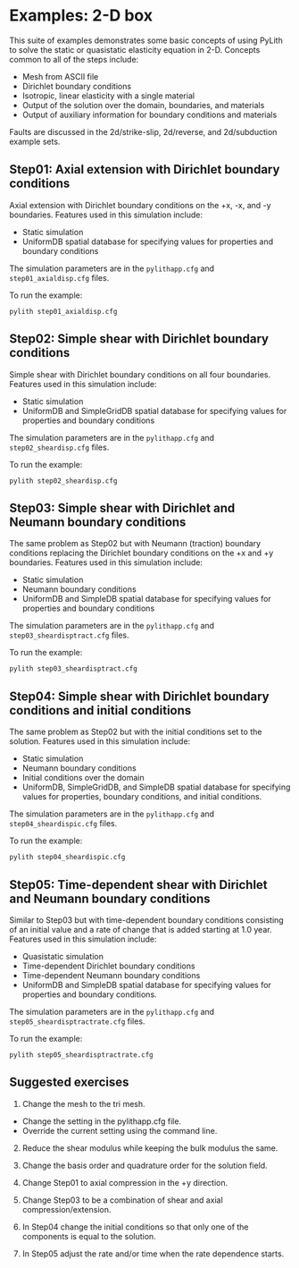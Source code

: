 # Examples: 2-D box

This suite of examples demonstrates some basic concepts of using
PyLith to solve the static or quasistatic elasticity equation in
2-D. Concepts common to all of the steps include:

* Mesh from ASCII file
* Dirichlet boundary conditions
* Isotropic, linear elasticity with a single material
* Output of the solution over the domain, boundaries, and materials
* Output of auxiliary information for boundary conditions and
  materials

Faults are discussed in the 2d/strike-slip, 2d/reverse, and
2d/subduction example sets.

## Step01: Axial extension with Dirichlet boundary conditions

Axial extension with Dirichlet boundary conditions on the +x, -x, and
-y boundaries. Features used in this simulation include:

* Static simulation
* UniformDB spatial database for specifying values for properties and
  boundary conditions

The simulation parameters are in the `pylithapp.cfg` and
`step01_axialdisp.cfg` files.

To run the example:
```
pylith step01_axialdisp.cfg
```

## Step02:  Simple shear with Dirichlet boundary conditions

Simple shear with Dirichlet boundary conditions on all four
boundaries. Features used in this simulation include:

* Static simulation
* UniformDB and SimpleGridDB spatial database for specifying values
  for properties and boundary conditions

The simulation parameters are in the `pylithapp.cfg` and
`step02_sheardisp.cfg` files.

To run the example:
```
pylith step02_sheardisp.cfg
```

## Step03: Simple shear with Dirichlet and Neumann boundary conditions

The same problem as Step02 but with Neumann (traction) boundary
conditions replacing the Dirichlet boundary conditions on the +x and
+y boundaries.  Features used in this simulation include:

* Static simulation
* Neumann boundary conditions
* UniformDB and SimpleDB spatial database for specifying values
  for properties and boundary conditions

The simulation parameters are in the `pylithapp.cfg` and
`step03_sheardisptract.cfg` files.

To run the example:
```
pylith step03_sheardisptract.cfg
```

## Step04: Simple shear with Dirichlet boundary conditions and initial conditions

The same problem as Step02 but with the initial conditions set to the
solution. Features used in this simulation include:

* Static simulation
* Neumann boundary conditions
* Initial conditions over the domain
* UniformDB, SimpleGridDB, and SimpleDB spatial database for
  specifying values for properties, boundary conditions, and initial
  conditions.

The simulation parameters are in the `pylithapp.cfg` and
`step04_sheardispic.cfg` files.

To run the example:
```
pylith step04_sheardispic.cfg
```

## Step05: Time-dependent shear with Dirichlet and Neumann boundary conditions

Similar to Step03 but with time-dependent boundary conditions
consisting of an initial value and a rate of change that is added
starting at 1.0 year.  Features used in this simulation include:

* Quasistatic simulation
* Time-dependent Dirichlet boundary conditions
* Time-dependent Neumann boundary conditions
* UniformDB and SimpleDB spatial database for specifying values for
  properties and boundary conditions.

The simulation parameters are in the `pylithapp.cfg` and
`step05_sheardisptractrate.cfg` files.

To run the example:
```
pylith step05_sheardisptractrate.cfg
```

## Suggested exercises

1. Change the mesh to the tri mesh.

  * Change the setting in the pylithapp.cfg file.
  * Override the current setting using the command line.
  
2.  Reduce the shear modulus while keeping the bulk modulus the same.

3. Change the basis order and quadrature order for the solution field.

4. Change Step01 to axial compression in the +y direction.

5. Change Step03 to be a combination of shear and axial compression/extension.

6. In Step04 change the initial conditions so that only one of the components is equal to the solution.

7. In Step05 adjust the rate and/or time when the rate dependence starts.
